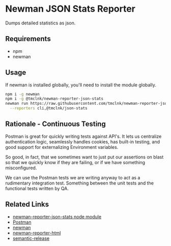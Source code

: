 # Newman JSON Stats Reporter

Dumps detailed statistics as json.

## Requirements

* npm
* newman

## Usage

If newman is installed globally, you'll need to install the module globally.

```sh
npm i -g newman
npm i -g @tmclnk/newman-reporter-json-stats
newman run https://raw.githubusercontent.com/tmclnk/newman-reporter-json-stats/master/examples/cloudwatch-example.postman_collection.json \
  --reporters cli,@tmclnk/json-stats
```

## Rationale - Continuous Testing

Postman is great for quickly writing tests against API's. It lets us centralize
authentication logic, seamlessly handles cookies, has built-in testing, and
good support for externalizing Environment variables.

So good, in fact, that we sometimes want to just put our assertions on blast so that
we quickly know if they are failing, or if we have something misconfigured.

We can use the Postman tests we are writing anyway to act as a rudimentary integration
test. Something between the unit tests and the functional tests written by QA.

## Related Links

* [newman-reporter-json-stats node module](https://www.npmjs.com/package/@tmclnk/newman-reporter-json-stats)
* [Postman](https://www.postman.com/)
* [newman](https://github.com/postmanlabs/newman)
* [newman-reporter-html](https://github.com/postmanlabs/newman-reporter-html)
* [semantic-release](https://github.com/semantic-release/semantic-release)
